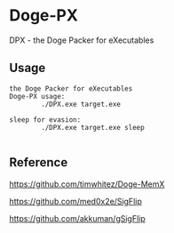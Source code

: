 # Doge-PX
DPX - the Doge Packer for eXecutables


## Usage
```
the Doge Packer for eXecutables
Doge-PX usage:
        ./DPX.exe target.exe

sleep for evasion:
        ./DPX.exe target.exe sleep
        
```


## Reference
https://github.com/timwhitez/Doge-MemX

https://github.com/med0x2e/SigFlip

https://github.com/akkuman/gSigFlip
